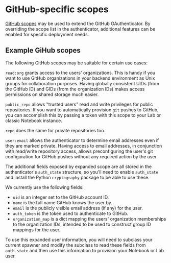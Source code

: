 # GitHub-specific scopes

[GitHub scopes](https://developer.github.com/apps/building-integrations/setting-up-and-registering-oauth-apps/about-scopes-for-oauth-apps/) may
be used to extend the GitHub OAuthenticator. By overriding the scope
list in the authenticator, additional features can be enabled for
specific deployment needs.

## Example GiHub scopes

The following GitHub scopes may be suitable for certain use cases:

`read:org` grants access to the users' organizations.  This is handy if
you want to use GitHub organizations in your backend environment as Unix
groups for collaboration purposes.  Having globally consistent UIDs
(from the GitHub ID) and GIDs (from the organization IDs) makes access
permissions on shared storage much easier.

`public_repo` allows "trusted users" read and write privileges for
public repositories.  If you want to automatically provision `git`
pushes to GitHub, you can accomplish this by passing a token with this
scope to your Lab or classic Notebook instance.

`repo` does the same for private repositories too.

`user:email` allows the authenticator to determine email addresses even
if they are marked private.  Having access to email addresses, in
conjunction with read/write repository access, allows preconfiguring the
user's git configuration for GitHub pushes without any required action
by the user.

The additional fields exposed by expanded scope are all stored in the
authenticator's `auth_state` structure, so you'll need to enable
`auth_state` and install the Python `cryptography` package to be able to
use these.

We currently use the following fields: 

* `uid` is an integer set to the GitHub account ID.
* `name` is the full name GitHub knows the user by.
* `email` is the publicly visible email address (if any) for the user.
* `auth_token` is the token used to authenticate to GitHub.
* `organization_map` is a dict mapping the users' organization
   memberships to the organization IDs, intended to be used to construct
   group ID mappings for the user.

To use this expanded user information, you will need to subclass your
current spawner and modify the subclass to read these fields from
`auth_state` and then use this information to provision your Notebook or
Lab user.

